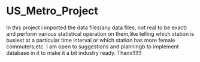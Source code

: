 # US_Metro_Project
In this project i imported the  data files(any data files, not real to be exact) and perform various statistical operation on them,like telling which station is busiest at a particular time interval or which station has more female commuters,etc.
I am open to suggestions and planningb to implement database in it to make it a bit industry ready.
Thanx!!!!!!
